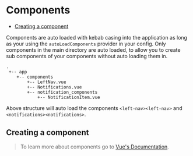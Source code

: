 # Components

- [Creating a component](#creating-a-component)

Components are auto loaded with kebab casing into the application as long as your using the `autoLoadComponents` provider in your config.
Only components in the main directory are auto loaded, to allow you to create sub components of your components without auto loading them in.

    .
     +-- app
        +-- components
            +-- LeftNav.vue
            +-- Notifications.vue
            +-- notification_components
                +-- NotificationItem.vue

Above structure will auto load the components `<left-nav><left-nav>` and `<notifications><notifications>`.

<a name="creating-a-component"></a>

## Creating a component

> To learn more about components go to [Vue's Documentation](https://vuejs.org/v2/guide/components.html).
